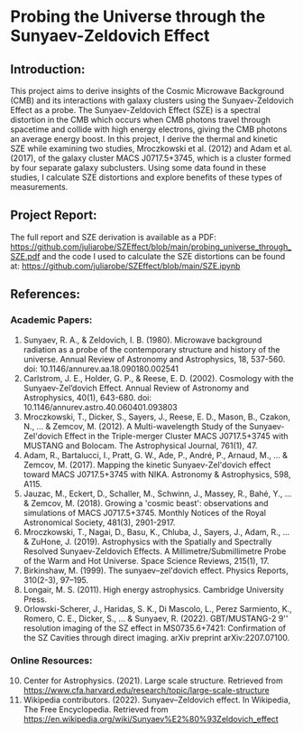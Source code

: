 # Probing the Universe through the Sunyaev-Zeldovich Effect
## Introduction:

This project aims to derive insights of the Cosmic Microwave Background (CMB) and its interactions with galaxy clusters using the Sunyaev-Zeldovich Effect as a probe. The Sunyaev-Zeldovich Effect (SZE) is a spectral distortion in the CMB which occurs when CMB photons travel through spacetime and collide with high energy electrons, giving the CMB photons an average energy boost. In this project, I derive the thermal and kinetic SZE while examining two studies, Mroczkowski et al. (2012) and Adam et al. (2017), of the galaxy cluster MACS J0717.5+3745, which is a cluster formed by four separate galaxy subclusters. Using some data found in these studies, I calculate SZE distortions and explore benefits of these types of measurements. 

## Project Report:
The full report and SZE derivation is available as a PDF: https://github.com/juliarobe/SZEffect/blob/main/probing_universe_through_SZE.pdf
and the code I used to calculate the SZE distortions can be found at: https://github.com/juliarobe/SZEffect/blob/main/SZE.ipynb



## References:
### Academic Papers:
1. Sunyaev, R. A., & Zeldovich, I. B. (1980). Microwave background radiation as a probe of the contemporary structure and history of the universe. Annual Review of Astronomy and Astrophysics, 18, 537-560. doi: 10.1146/annurev.aa.18.090180.002541
2. Carlstrom, J. E., Holder, G. P., & Reese, E. D. (2002). Cosmology with the Sunyaev-Zel’dovich Effect. Annual Review of Astronomy and Astrophysics, 40(1), 643-680. doi: 10.1146/annurev.astro.40.060401.093803
3. Mroczkowski, T., Dicker, S., Sayers, J., Reese, E. D., Mason, B., Czakon, N., ... & Zemcov, M. (2012). A Multi-wavelength Study of the Sunyaev-Zel'dovich Effect in the Triple-merger Cluster MACS J0717.5+3745 with MUSTANG and Bolocam. The Astrophysical Journal, 761(1), 47.
4. Adam, R., Bartalucci, I., Pratt, G. W., Ade, P., André, P., Arnaud, M., ... & Zemcov, M. (2017). Mapping the kinetic Sunyaev-Zel'dovich effect toward MACS J0717.5+3745 with NIKA. Astronomy & Astrophysics, 598, A115.
5. Jauzac, M., Eckert, D., Schaller, M., Schwinn, J., Massey, R., Bahé, Y., ... & Zemcov, M. (2018). Growing a 'cosmic beast': observations and simulations of MACS J0717.5+3745. Monthly Notices of the Royal Astronomical Society, 481(3), 2901-2917.
6. Mroczkowski, T., Nagai, D., Basu, K., Chluba, J., Sayers, J., Adam, R., ... & ZuHone, J. (2019). Astrophysics with the Spatially and Spectrally Resolved Sunyaev-Zeldovich Effects. A Millimetre/Submillimetre Probe of the Warm and Hot Universe. Space Science Reviews, 215(1), 17.
7. Birkinshaw, M. (1999). The sunyaev–zel'dovich effect. Physics Reports, 310(2-3), 97–195.
8. Longair, M. S. (2011). High energy astrophysics. Cambridge University Press.
9. Orlowski-Scherer, J., Haridas, S. K., Di Mascolo, L., Perez Sarmiento, K., Romero, C. E., Dicker, S., ... & Sunyaev, R. (2022). GBT/MUSTANG-2 9'' resolution imaging of the SZ effect in MS0735.6+7421: Confirmation of the SZ Cavities through direct imaging. arXiv preprint arXiv:2207.07100.
### Online Resources:
10. Center for Astrophysics. (2021). Large scale structure. Retrieved from https://www.cfa.harvard.edu/research/topic/large-scale-structure
11. Wikipedia contributors. (2022). Sunyaev–Zeldovich effect. In Wikipedia, The Free Encyclopedia. Retrieved from https://en.wikipedia.org/wiki/Sunyaev%E2%80%93Zeldovich_effect
